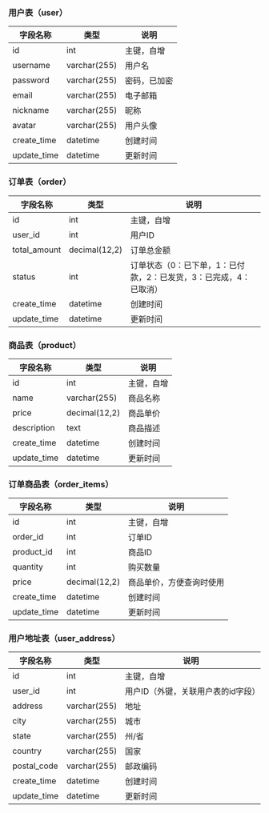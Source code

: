 ### 用户表（user）

| 字段名称    | 类型         | 说明         |
|-------------|--------------|--------------|
| id          | int          | 主键，自增   |
| username    | varchar(255) | 用户名       |
| password    | varchar(255) | 密码，已加密 |
| email       | varchar(255) | 电子邮箱     |
| nickname    | varchar(255) | 昵称         |
| avatar      | varchar(255) | 用户头像     |
| create_time | datetime     | 创建时间     |
| update_time | datetime     | 更新时间     |

### 订单表（order）

| 字段名称     | 类型          | 说明                                                              |
|--------------|---------------|-------------------------------------------------------------------|
| id           | int           | 主键，自增                                                        |
| user_id      | int           | 用户ID                                                            |
| total_amount | decimal(12,2) | 订单总金额                                                        |
| status       | int           | 订单状态（0：已下单，1：已付款，2：已发货，3：已完成，4：已取消） |
| create_time  | datetime      | 创建时间                                                          |
| update_time  | datetime      | 更新时间                                                          |

### 商品表（product）

| 字段名称    | 类型          | 说明       |
|-------------|---------------|------------|
| id          | int           | 主键，自增 |
| name        | varchar(255)  | 商品名称   |
| price       | decimal(12,2) | 商品单价   |
| description | text          | 商品描述   |
| create_time | datetime      | 创建时间   |
| update_time | datetime      | 更新时间   |

### 订单商品表（order_items）

| 字段名称    | 类型          | 说明                     |
|-------------|---------------|--------------------------|
| id          | int           | 主键，自增               |
| order_id    | int           | 订单ID                   |
| product_id  | int           | 商品ID                   |
| quantity    | int           | 购买数量                 |
| price       | decimal(12,2) | 商品单价，方便查询时使用 |
| create_time | datetime      | 创建时间                 |
| update_time | datetime      | 更新时间                 |



### 用户地址表（user_address）

| 字段名称    | 类型         | 说明                               |
|-------------|--------------|------------------------------------|
| id          | int          | 主键，自增                         |
| user_id     | int          | 用户ID（外键，关联用户表的id字段） |
| address     | varchar(255) | 地址                               |
| city        | varchar(255) | 城市                               |
| state       | varchar(255) | 州/省                              |
| country     | varchar(255) | 国家                               |
| postal_code | varchar(255) | 邮政编码                           |
| create_time | datetime     | 创建时间                           |
| update_time | datetime     | 更新时间                           |
